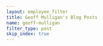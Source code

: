 ```yaml
---
layout: employee_filter
title: Geoff Mulligan's Blog Posts
name: geoff-mulligan
filter_type: post
skip_index: true
---
```

